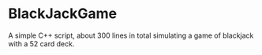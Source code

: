 # BlackJackGame

A simple C++ script, about 300 lines in total simulating a game of blackjack with a 52 card deck.
